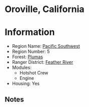 
Oroville, California
====================
  
# Information  
* Region Name: [Pacific Southwest]()  
* Region Number: 5  
* Forest: [Plumas](http://www.fs.usda.gov/plumas/)  
* Ranger District: [Feather River]()  
* Modules:  
  - Hotshot Crew  
  - Engine  
* Housing: Yes  
  
## Notes

